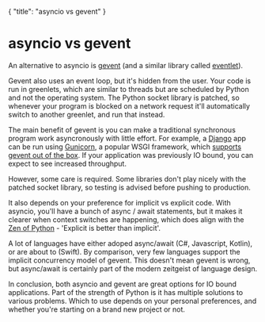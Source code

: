 {
    "title": "asyncio vs gevent"
}

<!-- start -->

# asyncio vs gevent

An alternative to asyncio is [gevent](http://www.gevent.org/) (and a similar library called [eventlet](http://eventlet.net/)).

Gevent also uses an event loop, but it's hidden from the user. Your code is run in greenlets, which are similar to threads but are scheduled by Python and not the operating system. The Python socket library is patched, so whenever your program is blocked on a network request it'll automatically switch to another greenlet, and run that instead.

The main benefit of gevent is you can make a traditional synchronous program work asyncronously with little effort. For example, a [Django](https://djangoproject.com) app can be run using [Gunicorn](http://docs.gunicorn.org/en/stable/), a popular WSGI framework, which [supports gevent out of the box](http://docs.gunicorn.org/en/stable/settings.html). If your application was previously IO bound, you can expect to see increased throughput.

However, some care is required. Some libraries don't play nicely with the patched socket library, so testing is advised before pushing to production.

It also depends on your preference for implicit vs explicit code. With asyncio, you'll have a bunch of async / await statements, but it makes it clearer when context switches are happening, which does align with the [Zen of Python](https://www.python.org/dev/peps/pep-0020/) - 'Explicit is better than implicit'.

A lot of languages have either adoped async/await (C#, Javascript, Kotlin), or are about to (Swift). By comparison, very few languages support the implicit concurrency model of gevent. This doesn't mean gevent is wrong, but async/await is certainly part of the modern zeitgeist of language design.

In conclusion, both asyncio and gevent are great options for IO bound applications. Part of the strength of Python is it has multiple solutions to various problems. Which to use depends on your personal preferences, and whether you're starting on a brand new project or not.
